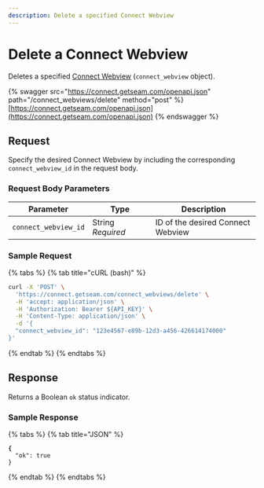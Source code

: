 ```yaml
---
description: Delete a specified Connect Webview
---
```


# Delete a Connect Webview

Deletes a specified [Connect Webview](../../core-concepts/connect-webviews/) (`connect_webview` object).

{% swagger src="https://connect.getseam.com/openapi.json" path="/connect_webviews/delete" method="post" %}
[https://connect.getseam.com/openapi.json](https://connect.getseam.com/openapi.json)
{% endswagger %}

## Request

Specify the desired Connect Webview by including the corresponding `connect_webview_id` in the request body.

### Request Body Parameters

<table><thead><tr><th>Parameter</th><th width="112.33333333333331">Type</th><th>Description</th></tr></thead><tbody><tr><td><code>connect_webview_id</code></td><td>String<br><em>Required</em></td><td>ID of the desired Connect Webview</td></tr></tbody></table>

### Sample Request

{% tabs %}
{% tab title="cURL (bash)" %}
```bash
curl -X 'POST' \
  'https://connect.getseam.com/connect_webviews/delete' \
  -H 'accept: application/json' \
  -H 'Authorization: Bearer ${API_KEY}' \
  -H 'Content-Type: application/json' \
  -d '{
  "connect_webview_id": "123e4567-e89b-12d3-a456-426614174000"
}'
```
{% endtab %}
{% endtabs %}

## Response

Returns a Boolean `ok` status indicator.

### Sample Response

{% tabs %}
{% tab title="JSON" %}
<pre class="language-json"><code class="lang-json"><strong>{
</strong>  "ok": true
}
</code></pre>
{% endtab %}
{% endtabs %}
